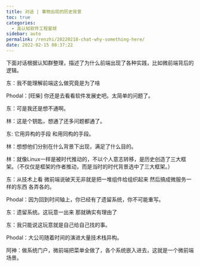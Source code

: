 ```yaml
---
title: 对话 | 事物出现的历史背景
toc: true
categories: 
  - 高认知软件工程星球
sidebar: auto
permalink: /renzhi/20220218-chat-why-something-here/
date: 2022-02-15 08:37:22
---
```


下面对话根据认知群整理，描述了为什么前端出现了各种实践，比如微前端背后的逻辑。



东：我不能理解前端这么做究竟是为了啥

Phodal：[旺柴] 你还是去看看软件发展史吧。太简单的问题了。

东：可是我还是想不通啊。

林：这是个钥匙，想通了还多问题都通了。

东: 它用异构的手段 和用同构的手段。

林：想想他们分别在什么背景下出现，满足了什么目的。

林：就像Linux一样是被时代推动的，不以个人意志转移，是历史创造了三大框架。（不仅仅是框架的作者推动，而是当时的时代背景选中了三大框架。）

东：从技术上看 微前端说破天无非就是把一堆组件给组织起来 然后搞成微服务一样的东西 各弄各的。

Phodal：因为回到时间轴上，你已经有了遗留系统，你不可能重写。

东：遗留系统。这玩意一出来 那就确实有理由了

东：我只能说这玩意就是自己给自己找的事。

Phodal：大公司随着时间的演进大量技术栈异构。

阿神：做系统门户，微前端把菜单全做了，各个系统嵌入进去，这就是一个微前端场景。
